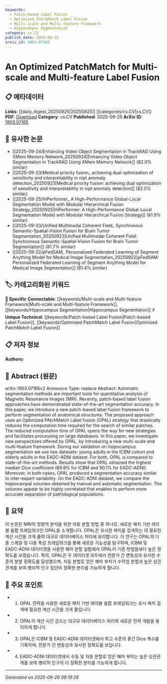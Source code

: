 ```yaml
---
keywords:
  - Patch-based Label Fusion
  - Optimized PatchMatch Label Fusion
  - Multi-scale and Multi-feature Framework
  - Hippocampus Segmentation
category: cs.CV
publish_date: 2025-09-25
arxiv_id: 1903.07165
---
```


<!-- KEYWORD_LINKING_METADATA:
{
  "processed_timestamp": "2025-09-26T09:19:28.612034",
  "vocabulary_version": "1.0",
  "selected_keywords": [
    "Patch-based Label Fusion",
    "Optimized PatchMatch Label Fusion",
    "Multi-scale and Multi-feature Framework",
    "Hippocampus Segmentation"
  ],
  "rejected_keywords": [],
  "similarity_scores": {
    "Patch-based Label Fusion": 0.78,
    "Optimized PatchMatch Label Fusion": 0.82,
    "Multi-scale and Multi-feature Framework": 0.79,
    "Hippocampus Segmentation": 0.75
  },
  "extraction_method": "AI_prompt_based",
  "budget_applied": true,
  "candidates_json": {
    "candidates": [
      {
        "surface": "Patch-based Label Fusion",
        "canonical": "Patch-based Label Fusion",
        "aliases": [
          "Patch Label Fusion",
          "Label Fusion"
        ],
        "category": "unique_technical",
        "rationale": "This is a specific technique central to the paper's contribution, enabling connections to segmentation methods in medical imaging.",
        "novelty_score": 0.75,
        "connectivity_score": 0.68,
        "specificity_score": 0.85,
        "link_intent_score": 0.78
      },
      {
        "surface": "Optimized PAtchMatch Label fusion (OPAL)",
        "canonical": "Optimized PatchMatch Label Fusion",
        "aliases": [
          "OPAL"
        ],
        "category": "unique_technical",
        "rationale": "OPAL is a novel framework introduced in the paper, providing a unique approach to segmentation tasks.",
        "novelty_score": 0.8,
        "connectivity_score": 0.65,
        "specificity_score": 0.88,
        "link_intent_score": 0.82
      },
      {
        "surface": "Multi-scale and Multi-feature Framework",
        "canonical": "Multi-scale and Multi-feature Framework",
        "aliases": [
          "Multi-scale Framework",
          "Multi-feature Framework"
        ],
        "category": "specific_connectable",
        "rationale": "This framework is a key aspect of the paper's methodology, linking to broader concepts in image processing.",
        "novelty_score": 0.68,
        "connectivity_score": 0.72,
        "specificity_score": 0.76,
        "link_intent_score": 0.79
      },
      {
        "surface": "Hippocampus Segmentation",
        "canonical": "Hippocampus Segmentation",
        "aliases": [
          "Hippocampal Segmentation"
        ],
        "category": "specific_connectable",
        "rationale": "This is a specific application area of the paper's method, relevant to neuroimaging and medical studies.",
        "novelty_score": 0.6,
        "connectivity_score": 0.7,
        "specificity_score": 0.8,
        "link_intent_score": 0.75
      }
    ],
    "ban_list_suggestions": [
      "Automatic Segmentation",
      "Quantitative Analysis",
      "Computation Time"
    ]
  },
  "decisions": [
    {
      "candidate_surface": "Patch-based Label Fusion",
      "resolved_canonical": "Patch-based Label Fusion",
      "decision": "linked",
      "scores": {
        "novelty": 0.75,
        "connectivity": 0.68,
        "specificity": 0.85,
        "link_intent": 0.78
      }
    },
    {
      "candidate_surface": "Optimized PAtchMatch Label fusion (OPAL)",
      "resolved_canonical": "Optimized PatchMatch Label Fusion",
      "decision": "linked",
      "scores": {
        "novelty": 0.8,
        "connectivity": 0.65,
        "specificity": 0.88,
        "link_intent": 0.82
      }
    },
    {
      "candidate_surface": "Multi-scale and Multi-feature Framework",
      "resolved_canonical": "Multi-scale and Multi-feature Framework",
      "decision": "linked",
      "scores": {
        "novelty": 0.68,
        "connectivity": 0.72,
        "specificity": 0.76,
        "link_intent": 0.79
      }
    },
    {
      "candidate_surface": "Hippocampus Segmentation",
      "resolved_canonical": "Hippocampus Segmentation",
      "decision": "linked",
      "scores": {
        "novelty": 0.6,
        "connectivity": 0.7,
        "specificity": 0.8,
        "link_intent": 0.75
      }
    }
  ]
}
-->

# An Optimized PatchMatch for Multi-scale and Multi-feature Label Fusion

## 📋 메타데이터

**Links**: [[daily_digest_20250925|20250925]] [[categories/cs.CV|cs.CV]]
**PDF**: [Download](https://arxiv.org/pdf/1903.07165.pdf)
**Category**: cs.CV
**Published**: 2025-09-25
**ArXiv ID**: [1903.07165](https://arxiv.org/abs/1903.07165)

## 🔗 유사한 논문
- [[2025-09-24/Enhancing Video Object Segmentation in TrackRAD Using XMem Memory Network_20250924|Enhancing Video Object Segmentation in TrackRAD Using XMem Memory Network]] (82.0% similar)
- [[2025-09-23/Medical priority fusion_ achieving dual optimization of sensitivity and interpretability in nipt anomaly detection_20250923|Medical priority fusion: achieving dual optimization of sensitivity and interpretability in nipt anomaly detection]] (82.0% similar)
- [[2025-09-25/HiPerformer_ A High-Performance Global-Local Segmentation Model with Modular Hierarchical Fusion Strategy_20250925|HiPerformer: A High-Performance Global-Local Segmentation Model with Modular Hierarchical Fusion Strategy]] (81.9% similar)
- [[2025-09-23/Unified Multimodal Coherent Field_ Synchronous Semantic-Spatial-Vision Fusion for Brain Tumor Segmentation_20250923|Unified Multimodal Coherent Field: Synchronous Semantic-Spatial-Vision Fusion for Brain Tumor Segmentation]] (81.7% similar)
- [[2025-09-22/pFedSAM_ Personalized Federated Learning of Segment Anything Model for Medical Image Segmentation_20250922|pFedSAM: Personalized Federated Learning of Segment Anything Model for Medical Image Segmentation]] (81.4% similar)

## 🏷️ 카테고리화된 키워드
**🔗 Specific Connectable**: [[keywords/Multi-scale and Multi-feature Framework|Multi-scale and Multi-feature Framework]], [[keywords/Hippocampus Segmentation|Hippocampus Segmentation]]
**⚡ Unique Technical**: [[keywords/Patch-based Label Fusion|Patch-based Label Fusion]], [[keywords/Optimized PatchMatch Label Fusion|Optimized PatchMatch Label Fusion]]

## 📋 저자 정보

**Authors:** 

## 📄 Abstract (원문)

arXiv:1903.07165v2 Announce Type: replace 
Abstract: Automatic segmentation methods are important tools for quantitative analysis of Magnetic Resonance Images (MRI). Recently, patch-based label fusion approaches have demonstrated state-of-the-art segmentation accuracy. In this paper, we introduce a new patch-based label fusion framework to perform segmentation of anatomical structures. The proposed approach uses an Optimized PAtchMatch Label fusion (OPAL) strategy that drastically reduces the computation time required for the search of similar patches. The reduced computation time of OPAL opens the way for new strategies and facilitates processing on large databases. In this paper, we investigate new perspectives offered by OPAL, by introducing a new multi-scale and multi-feature framework. During our validation on hippocampus segmentation we use two datasets: young adults in the ICBM cohort and elderly adults in the EADC-ADNI dataset. For both, OPAL is compared to state-of-the-art methods. Results show that OPAL obtained the highest median Dice coefficient (89.9% for ICBM and 90.1% for EADC-ADNI). Moreover, in both cases, OPAL produced a segmentation accuracy similar to inter-expert variability. On the EADC-ADNI dataset, we compare the hippocampal volumes obtained by manual and automatic segmentation. The volumes appear to be highly correlated that enables to perform more accurate separation of pathological populations.

## 📝 요약

이 논문은 MRI의 정량적 분석을 위한 자동 분할 방법 중 하나로, 새로운 패치 기반 레이블 융합 프레임워크인 OPAL을 소개합니다. OPAL은 유사한 패치를 검색하는 데 필요한 계산 시간을 크게 줄여 대규모 데이터베이스 처리에 유리합니다. 이 연구는 OPAL의 다중 스케일 및 다중 특성 프레임워크를 통해 새로운 가능성을 탐구하며, ICBM 및 EADC-ADNI 데이터셋을 사용한 해마 분할 실험에서 OPAL이 기존 방법들보다 높은 정확도를 보였습니다. 특히, OPAL은 두 데이터셋 모두에서 전문가 간 변동성과 유사한 수준의 분할 정확도를 달성했으며, 자동 분할로 얻은 해마 부피가 수작업 분할과 높은 상관관계를 보여 병리적 인구 집단의 정확한 분리를 가능하게 합니다.

## 🎯 주요 포인트

- 1. OPAL 전략을 사용한 새로운 패치 기반 레이블 융합 프레임워크는 유사 패치 검색에 필요한 계산 시간을 크게 줄입니다.
- 2. OPAL의 계산 시간 감소는 대규모 데이터베이스 처리와 새로운 전략 개발을 용이하게 합니다.
- 3. OPAL은 ICBM 및 EADC-ADNI 데이터셋에서 최고 수준의 중간 Dice 계수를 기록하며, 전문가 간 변동성과 유사한 정확도를 보입니다.
- 4. EADC-ADNI 데이터셋에서 수동 및 자동 분할로 얻은 해마 부피는 높은 상관관계를 보여 병리적 인구의 더 정확한 분리를 가능하게 합니다.


---

*Generated on 2025-09-26 09:19:28*
